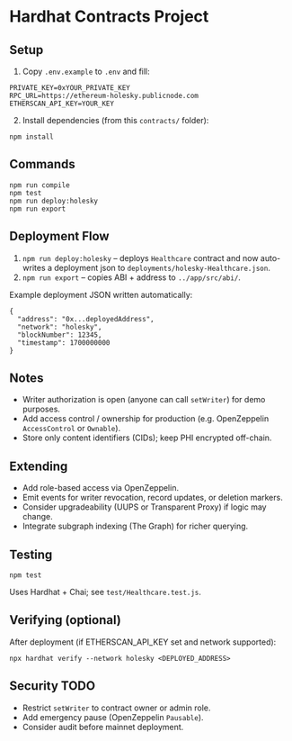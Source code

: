 # Hardhat Contracts Project

## Setup

1. Copy `.env.example` to `.env` and fill:

```
PRIVATE_KEY=0xYOUR_PRIVATE_KEY
RPC_URL=https://ethereum-holesky.publicnode.com
ETHERSCAN_API_KEY=YOUR_KEY
```

2. Install dependencies (from this `contracts/` folder):

```
npm install
```

## Commands

```
npm run compile
npm test
npm run deploy:holesky
npm run export
```

## Deployment Flow

1. `npm run deploy:holesky` – deploys `Healthcare` contract and now auto-writes a deployment json to `deployments/holesky-Healthcare.json`.
2. `npm run export` – copies ABI + address to `../app/src/abi/`.

Example deployment JSON written automatically:

```
{
  "address": "0x...deployedAddress",
  "network": "holesky",
  "blockNumber": 12345,
  "timestamp": 1700000000
}
```

## Notes

- Writer authorization is open (anyone can call `setWriter`) for demo purposes.
- Add access control / ownership for production (e.g. OpenZeppelin `AccessControl` or `Ownable`).
- Store only content identifiers (CIDs); keep PHI encrypted off-chain.

## Extending

- Add role-based access via OpenZeppelin.
- Emit events for writer revocation, record updates, or deletion markers.
- Consider upgradeability (UUPS or Transparent Proxy) if logic may change.
- Integrate subgraph indexing (The Graph) for richer querying.

## Testing

```
npm test
```

Uses Hardhat + Chai; see `test/Healthcare.test.js`.

## Verifying (optional)

After deployment (if ETHERSCAN_API_KEY set and network supported):

```
npx hardhat verify --network holesky <DEPLOYED_ADDRESS>
```

## Security TODO

- Restrict `setWriter` to contract owner or admin role.
- Add emergency pause (OpenZeppelin `Pausable`).
- Consider audit before mainnet deployment.
